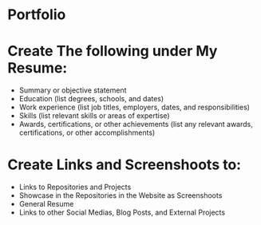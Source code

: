 # Portfolio

# Create The following under My Resume: 
- Summary or objective statement
- Education (list degrees, schools, and dates)
- Work experience (list job titles, employers, dates, and responsibilities)
- Skills (list relevant skills or areas of expertise)
- Awards, certifications, or other achievements (list any relevant awards, certifications, or other accomplishments)

# Create Links and Screenshoots to: 
- Links to Repositories and Projects
- Showcase in the Repositories in the Website as Screenshoots
- General Resume
- Links to other Social Medias, Blog Posts, and External Projects
